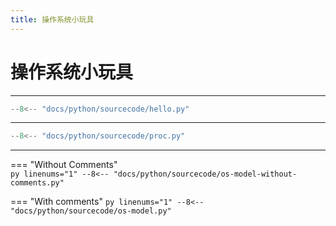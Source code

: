 ```yaml
---
title: 操作系统小玩具
---
```


操作系统小玩具
==============

***

``` py title="hello.py"
--8<-- "docs/python/sourcecode/hello.py"
```

***

``` py title="proc.py"
--8<-- "docs/python/sourcecode/proc.py"
```

***

=== "Without Comments"    
    ``` py linenums="1"
    --8<-- "docs/python/sourcecode/os-model-without-comments.py"
    ```

=== "With comments"
    ``` py linenums="1"
    --8<-- "docs/python/sourcecode/os-model.py"
    ```
